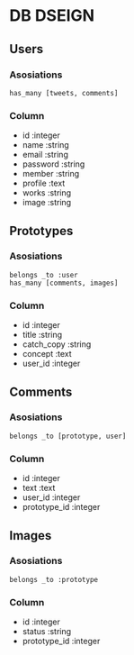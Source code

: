 # DB DSEIGN
## Users
### Asosiations
    has_many [tweets, comments]

### Column
- id :integer
- name :string
- email :string
- password :string
- member :string
- profile :text
- works :string
- image :string

## Prototypes
### Asosiations
    belongs _to :user
    has_many [comments, images]

### Column
- id :integer
- title :string
- catch_copy :string
- concept :text
- user_id :integer

## Comments
### Asosiations
    belongs _to [prototype, user]

### Column
- id :integer
- text :text
- user_id :integer
- prototype_id :integer

## Images
### Asosiations
    belongs _to :prototype

### Column
- id :integer
- status :string
- prototype_id :integer


